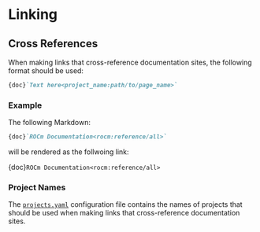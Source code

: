 # Linking

## Cross References

When making links that cross-reference documentation sites, the following
format should be used:

```Markdown
{doc}`Text here<project_name:path/to/page_name>`
```

### Example

The following Markdown:

```Markdown
{doc}`ROCm Documentation<rocm:reference/all>`
```

will be rendered as the follwoing link:

{doc}`ROCm Documentation<rocm:reference/all>`

### Project Names

The [`projects.yaml`](https://github.com/RadeonOpenCompute/rocm-docs-core/blob/develop/src/rocm_docs/data/projects.yaml)
configuration file contains the names of projects
that should be used when making links that cross-reference documentation sites.
